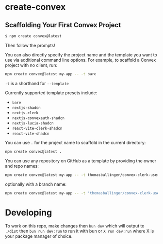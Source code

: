 # create-convex

## Scaffolding Your First Convex Project

```bash
$ npm create convex@latest
```

Then follow the prompts!

You can also directly specify the project name and the template you want to use
via additional command line options. For example, to scaffold a Convex project
with no client, run:

```bash
npm create convex@latest my-app -- -t bare
```

`-t` is a shorthand for `--template`

Currently supported template presets include:

- `bare`
- `nextjs-shadcn`
- `nextjs-clerk`
- `nextjs-convexauth-shadcn`
- `nextjs-lucia-shadcn`
- `react-vite-clerk-shadcn`
- `react-vite-shadcn`

You can use `.` for the project name to scaffold in the current directory:

```sh
npm create convex@latest .
```

You can use any repository on GitHub as a template by providing the owner and repo names:

```sh
npm create convex@latest my-app -- -t thomasballinger/convex-clerk-users-table
```

optionally with a branch name:

```sh
npm create convex@latest my-app -- -t 'thomasballinger/convex-clerk-users-table#branch'
```

# Developing

To work on this repo, make changes then `bun dev` which will output to `./dist` then `bun run dev:run` to run it with bun or `X run dev:run` where X is your package manager of choice.
